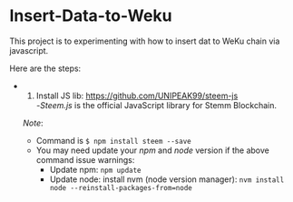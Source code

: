 # Insert-Data-to-Weku


This project is to experimenting with how to insert dat to WeKu chain via javascript.

Here are the steps:
* 1. Install JS lib: https://github.com/UNIPEAK99/steem-js <br/>
  -_Steem.js_ is the official JavaScript library for Stemm Blockchain.
  
  _Note_:
    * Command is ```$ npm install steem --save```
    * You may need update your _npm_ and _node_ version if the above command issue warnings:
      - Update npm: ```npm update```
      - Update node: install nvm (node version manager): ```nvm install node --reinstall-packages-from=node```
      

